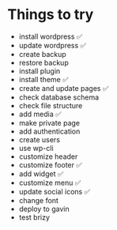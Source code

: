 # Things to try
- install wordpress ✅
- update wordpress ✅
- create backup
- restore backup
- install plugin
- install theme ✅
- create and update pages ✅
- check database schema
- check file structure
- add media ✅
- make private page
- add authentication
- create users
- use wp-cli
- customize header
- customize footer ✅
- add widget ✅
- customize menu ✅
- update social icons ✅
- change font
- deploy to gavin
- test brizy